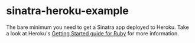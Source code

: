 # sinatra-heroku-example

The bare minimum you need to get a Sinatra app deployed to Heroku. Take a look at Heroku's [Getting Started guide for Ruby](https://devcenter.heroku.com/articles/getting-started-with-ruby) for more information.
